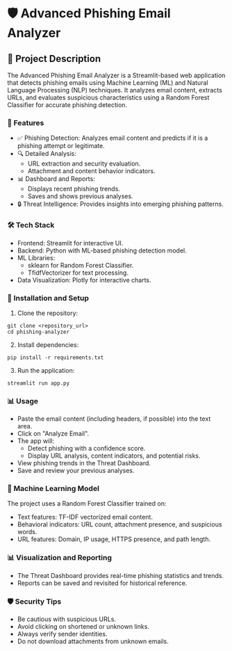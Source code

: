 # 🛡️ Advanced Phishing Email Analyzer
## 📌 Project Description
The Advanced Phishing Email Analyzer is a Streamlit-based web application that detects phishing emails using Machine Learning (ML) and Natural Language Processing (NLP) techniques. It analyzes email content, extracts URLs, and evaluates suspicious characteristics using a Random Forest Classifier for accurate phishing detection.

### 🚀 Features
- ✅ Phishing Detection: Analyzes email content and predicts if it is a phishing attempt or legitimate.
- 🔍 Detailed Analysis:
   - URL extraction and security evaluation.
   - Attachment and content behavior indicators.
- 📊 Dashboard and Reports:
   - Displays recent phishing trends.
   - Saves and shows previous analyses.
- 🔒 Threat Intelligence: Provides insights into emerging phishing patterns.


### 🛠️ Tech Stack
- Frontend: Streamlit for interactive UI.
- Backend: Python with ML-based phishing detection model.
- ML Libraries:
   - sklearn for Random Forest Classifier.
   - TfidfVectorizer for text processing.
- Data Visualization: Plotly for interactive charts.

### 📂 Installation and Setup
1) Clone the repository:
```
git clone <repository_url>
cd phishing-analyzer
```
2) Install dependencies:
```
pip install -r requirements.txt
```
3) Run the application:
```
streamlit run app.py
```
### 📊 Usage
- Paste the email content (including headers, if possible) into the text area.
- Click on "Analyze Email".
- The app will:
   - Detect phishing with a confidence score.
   - Display URL analysis, content indicators, and potential risks.
- View phishing trends in the Threat Dashboard.
- Save and review your previous analyses.

### 🧠 Machine Learning Model
The project uses a Random Forest Classifier trained on:
- Text features: TF-IDF vectorized email content.
- Behavioral indicators: URL count, attachment presence, and suspicious words.
- URL features: Domain, IP usage, HTTPS presence, and path length.

### 📊 Visualization and Reporting
- The Threat Dashboard provides real-time phishing statistics and trends.
- Reports can be saved and revisited for historical reference.

### 🛡️ Security Tips
- Be cautious with suspicious URLs.
- Avoid clicking on shortened or unknown links.
- Always verify sender identities.
- Do not download attachments from unknown emails.
